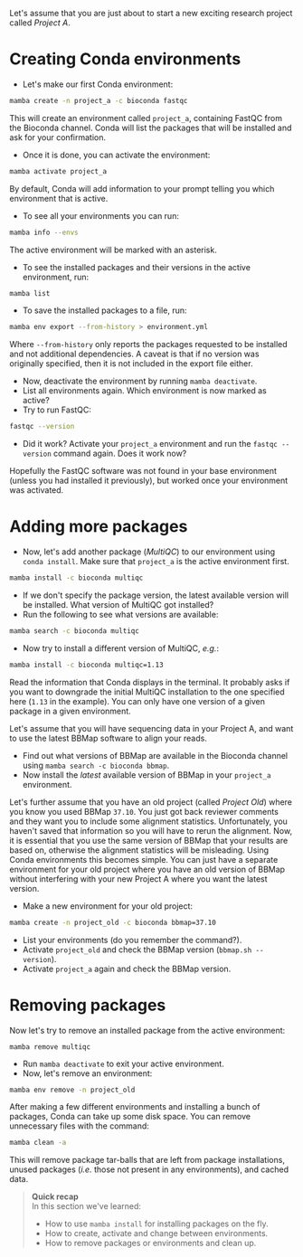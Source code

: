 Let's assume that you are just about to start a new exciting research project
called *Project A*.

# Creating Conda environments

* Let's make our first Conda environment:

```bash
mamba create -n project_a -c bioconda fastqc
```

This will create an environment called `project_a`, containing FastQC from the
Bioconda channel. Conda will list the packages that will be installed and ask
for your confirmation.

* Once it is done, you can activate the environment:

```bash
mamba activate project_a
```

By default, Conda will add information to your prompt telling you which
environment that is active.

* To see all your environments you can run:

```bash
mamba info --envs
```

The active environment will be marked with an asterisk.

* To see the installed packages and their versions in the active environment,
  run:

```bash
mamba list
```

* To save the installed packages to a file, run:

```bash
mamba env export --from-history > environment.yml
```

Where `--from-history` only reports the packages requested to be installed 
and not additional dependencies. A caveat is that if no version was 
originally specified, then it is not included in the export file either.

* Now, deactivate the environment by running `mamba deactivate`.
* List all environments again. Which environment is now marked as active?
* Try to run FastQC:

```bash
fastqc --version
```

* Did it work? Activate your `project_a` environment and run the `fastqc
  --version` command again. Does it work now?

Hopefully the FastQC software was not found in your base environment (unless
you had installed it previously), but worked once your environment was
activated.

# Adding more packages

* Now, let's add another package (*MultiQC*) to our environment using `conda
  install`. Make sure that `project_a` is the active environment first.

```bash
mamba install -c bioconda multiqc
```

* If we don't specify the package version, the latest available version will be
  installed. What version of MultiQC got installed?
* Run the following to see what versions are available:

```bash
mamba search -c bioconda multiqc
```

* Now try to install a different version of MultiQC, *e.g.*:

```bash
mamba install -c bioconda multiqc=1.13
```

Read the information that Conda displays in the terminal. It probably asks if
you want to downgrade the initial MultiQC installation to the one specified
here (`1.13` in the example). You can only have one version of a given package
in a given environment.

Let's assume that you will have sequencing data in your Project A, and want to
use the latest BBMap software to align your reads.

* Find out what versions of BBMap are available in the Bioconda channel using
  `mamba search -c bioconda bbmap`.
* Now install the *latest* available version of BBMap in your `project_a`
  environment.

Let's further assume that you have an old project (called *Project Old*) where
you know you used BBMap `37.10`. You just got back reviewer comments and they
want you to include some alignment statistics. Unfortunately, you haven't saved
that information so you will have to rerun the alignment. Now, it is essential
that you use the same version of BBMap that your results are based on,
otherwise the alignment statistics will be misleading. Using Conda environments
this becomes simple. You can just have a separate environment for your old
project where you have an old version of BBMap without interfering with your
new Project A where you want the latest version.

* Make a new environment for your old project:

```bash
mamba create -n project_old -c bioconda bbmap=37.10
```

* List your environments (do you remember the command?).
* Activate `project_old` and check the BBMap version (`bbmap.sh --version`).
* Activate `project_a` again and check the BBMap version.

# Removing packages

Now let's try to remove an installed package from the active environment:

```
mamba remove multiqc
```

* Run `mamba deactivate` to exit your active environment.
* Now, let's remove an environment:

```bash
mamba env remove -n project_old
```

After making a few different environments and installing a bunch of packages,
Conda can take up some disk space. You can remove unnecessary files with the
command:

```bash
mamba clean -a
```

This will remove package tar-balls that are left from package installations,
unused packages (*i.e.* those not present in any environments), and cached
data.

> **Quick recap** <br>
> In this section we've learned:
>
> - How to use `mamba install` for installing packages on the fly.
> - How to create, activate and change between environments.
> - How to remove packages or environments and clean up.
